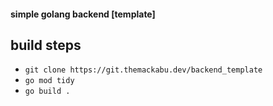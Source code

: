 #### simple golang backend **[template]**

## build steps

- `git clone https://git.themackabu.dev/backend_template`
- `go mod tidy`
- `go build .`
